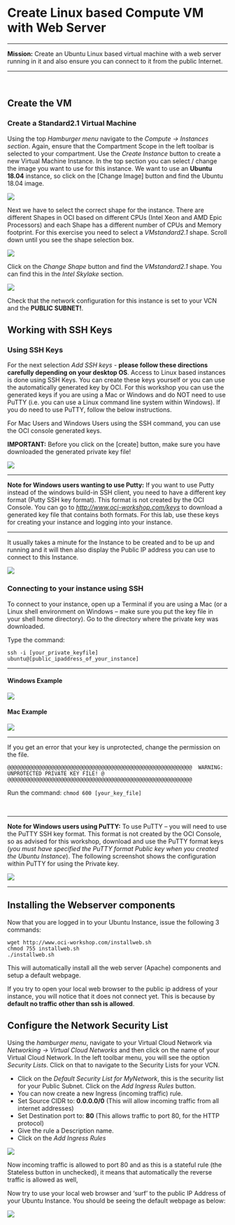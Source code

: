 # Create Linux based Compute VM with Web Server

---

**Mission:**
Create an Ubuntu Linux based virtual machine with a web server running in it and also ensure you can connect to it from the public Internet.

---

<br>

## Create the VM

### Create a Standard2.1 Virtual Machine

Using the top _Hamburger menu_ navigate to the _Compute -> Instances section_. Again, ensure that the Compartment Scope in the left toolbar is selected to your compartment.
Use the _Create Instance_ button to create a new Virtual Machine Instance.
In the top section you can select / change the image you want to use for this instance. We want to use an **Ubuntu 18.04** instance, so click on the [Change Image] button and find the Ubuntu 18.04 image.

![](images/change-image.png " ")

Next we have to select the correct shape for the instance. There are different Shapes in OCI based on different CPUs (Intel Xeon and AMD Epic Processors) and each Shape has a different number of CPUs and Memory footprint.
For this exercise you need to select a _VMstandard2.1_ shape. Scroll down until you see the shape selection box.

![](images/change-shape.png " ")

Click on the _Change Shape_ button and find the _VMstandard2.1_ shape. You can find this in the _Intel Skylake_ section.

![](images/intel-shape.png " ")

Check that the network configuration for this instance is set to your VCN and the **PUBLIC SUBNET!**.

## Working with SSH Keys

### Using SSH Keys

For the next selection _Add SSH keys_ - **please follow these directions carefully depending on your desktop OS**.
Access to Linux based instances is done using SSH Keys. You can create these keys yourself or you can use the automatically generated key by OCI. For this workshop you can use the generated keys if you are using a Mac or Windows and do NOT need to use PuTTY (i.e. you can use a Linux command line system within Windows). If you do need to use PuTTY, follow the below instructions.

For Mac Users and Windows Users using the SSH command, you can use the OCI console generated keys.

**IMPORTANT:** Before you click on the [create] button, make sure you have downloaded the generated private key file!

![](images/download-ssh.png " ")

---

**Note for Windows users wanting to use Putty:**
If you want to use Putty instead of the windows build-in SSH client, you need to have a different key format (Putty SSH key format). This format is not created by the OCI Console. You can go to _http://www.oci-workshop.com/keys_ to download a generated key file that contains both formats. For this lab, use these keys for creating your instance and logging into your instance.

---

It usually takes a minute for the Instance to be created and to be up and running and it will then also display the Public IP address you can use to connect to this Instance.

![](images/vm-is-live.png " ")

### Connecting to your instance using SSH

To connect to your instance, open up a Terminal if you are using a Mac (or a Linux shell environment on Windows – make sure you put the key file in your shell home directory). Go to the directory where the private key was downloaded.

Type the command:

`ssh -i [your_private_keyfile] ubuntu@[public_ipaddress_of_your_instance]`

---

#### Windows Example

![](images/windows-ssh.png " ")

#### Mac Example

![](images/mac-ssh.png " ")

---

If you get an error that your key is unprotected, change the permission on the file.

```
@@@@@@@@@@@@@@@@@@@@@@@@@@@@@@@@@@@@@@@@@@@@@@@@@@@@@@@@@@@  WARNING: UNPROTECTED PRIVATE KEY FILE! @ @@@@@@@@@@@@@@@@@@@@@@@@@@@@@@@@@@@@@@@@@@@@@@@@@@@@@@@@@@@
```

Run the command: `chmod 600 [your_key_file]`

<br>

---

**Note for Windows users using PuTTY:**
To use PuTTY – you will need to use the PuTTY SSH key format. This format is not created by the OCI Console, so as advised for this workshop, download and use the PuTTY format keys (_you must have specified the PuTTY format Public key when you created the Ubuntu Instance_). The following screenshot shows the configuration within PuTTY for using the Private key.

![](images/putty.png " ")

---


## Installing the Webserver components

Now that you are logged in to your Ubuntu Instance, issue the following 3 commands:

```
wget http://www.oci-workshop.com/installweb.sh
chmod 755 installweb.sh
./installweb.sh
```

This will automatically install all the web server (Apache) components and setup a default webpage.

If you try to open your local web browser to the public ip address of your instance, you will notice that it does not connect yet. This is because by **default no traffic other than ssh is allowed**.


## Configure the Network Security List

Using the _hamburger menu_, navigate to your Virtual Cloud Network via _Networking -> Virtual Cloud Networks_ and then click on the name of your Virtual Cloud Network.
In the left toolbar menu, you will see the option _Security Lists_. Click on that to navigate to the Security Lists for your VCN.

* Click on the _Default Security List for MyNetwork_, this is the security list for your Public Subnet.
Click on the _Add Ingress Rules_ button.
* You can now create a new Ingress (incoming traffic) rule.
* Set Source CIDR to: **0.0.0.0/0**
(This will allow incoming traffic from all internet addresses)
* Set Destination port to: **80**
(This allows traffic to port 80, for the HTTP protocol)
* Give the rule a Description name.
* Click on the _Add Ingress Rules_

![](images/ingress-rule.png " ")

Now incoming traffic is allowed to port 80 and as this is a stateful rule (the Stateless button in unchecked), it means that automatically the reverse traffic is allowed as well,

Now try to use your local web browser and ‘surf’ to the public IP Address of your Ubuntu Instance. You should be seeing the default webpage as below:

![](images/up-and-running.png " ")
